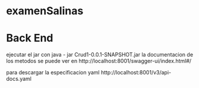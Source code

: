 # examenSalinas

# Back End
ejecutar el jar con java - jar Crud1-0.0.1-SNAPSHOT.jar
la documentacion de los metodos se puede ver en http://localhost:8001/swagger-ui/index.html#/

para descargar la especificacion yaml http://localhost:8001/v3/api-docs.yaml